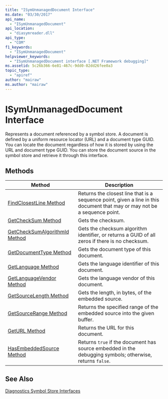 ```yaml
---
title: "ISymUnmanagedDocument Interface"
ms.date: "03/30/2017"
api_name: 
  - "ISymUnmanagedDocument"
api_location: 
  - "diasymreader.dll"
api_type: 
  - "COM"
f1_keywords: 
  - "ISymUnmanagedDocument"
helpviewer_keywords: 
  - "ISymUnmanagedDocument interface [.NET Framework debugging]"
ms.assetid: 5c26b366-6e81-467c-9dd0-02dd26fee0a3
topic_type: 
  - "apiref"
author: "mairaw"
ms.author: "mairaw"
---
```

# ISymUnmanagedDocument Interface
Represents a document referenced by a symbol store. A document is defined by a uniform resource locator (URL) and a document type GUID. You can locate the document regardless of how it is stored by using the URL and document type GUID. You can store the document source in the symbol store and retrieve it through this interface.  
  
## Methods  
  
|Method|Description|  
|------------|-----------------|  
|[FindClosestLine Method](../../../../docs/framework/unmanaged-api/diagnostics/isymunmanageddocument-findclosestline-method.md)|Returns the closest line that is a sequence point, given a line in this document that may or may not be a sequence point.|  
|[GetCheckSum Method](../../../../docs/framework/unmanaged-api/diagnostics/isymunmanageddocument-getchecksum-method.md)|Gets the checksum.|  
|[GetCheckSumAlgorithmId Method](../../../../docs/framework/unmanaged-api/diagnostics/isymunmanageddocument-getchecksumalgorithmid-method.md)|Gets the checksum algorithm identifier, or returns a GUID of all zeros if there is no checksum.|  
|[GetDocumentType Method](../../../../docs/framework/unmanaged-api/diagnostics/isymunmanageddocument-getdocumenttype-method.md)|Gets the document type of this document.|  
|[GetLanguage Method](../../../../docs/framework/unmanaged-api/diagnostics/isymunmanageddocument-getlanguage-method.md)|Gets the language identifier of this document.|  
|[GetLanguageVendor Method](../../../../docs/framework/unmanaged-api/diagnostics/isymunmanageddocument-getlanguagevendor-method.md)|Gets the language vendor of this document.|  
|[GetSourceLength Method](../../../../docs/framework/unmanaged-api/diagnostics/isymunmanageddocument-getsourcelength-method.md)|Gets the length, in bytes, of the embedded source.|  
|[GetSourceRange Method](../../../../docs/framework/unmanaged-api/diagnostics/isymunmanageddocument-getsourcerange-method.md)|Returns the specified range of the embedded source into the given buffer.|  
|[GetURL Method](../../../../docs/framework/unmanaged-api/diagnostics/isymunmanageddocument-geturl-method.md)|Returns the URL for this document.|  
|[HasEmbeddedSource Method](../../../../docs/framework/unmanaged-api/diagnostics/isymunmanageddocument-hasembeddedsource-method.md)|Returns `true` if the document has source embedded in the debugging symbols; otherwise, returns `false`.|  
  
## See Also  
 [Diagnostics Symbol Store Interfaces](../../../../docs/framework/unmanaged-api/diagnostics/diagnostics-symbol-store-interfaces.md)
